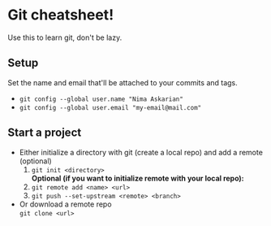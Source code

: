 # Git cheatsheet!
Use this to learn git, don't be lazy.
## Setup
Set the name and email that'll be attached to your commits and tags.
- `git config --global user.name "Nima Askarian"`
- `git config --global user.email "my-email@mail.com"`
## Start a project

- Either initialize a directory with git (create a local repo) and add a remote (optional)
  1. `git init <directory>`  
  **Optional (if you want to initialize remote with your local repo):**
  2. `git remote add <name> <url>`
  3. `git push --set-upstream <remote> <branch>`
- Or download a remote repo  
  `git clone <url>`

